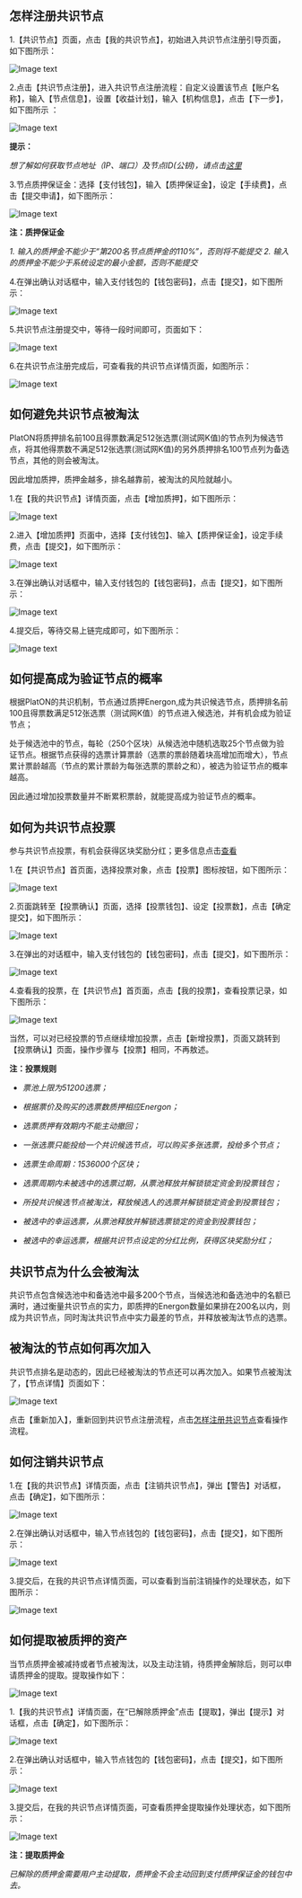 
## 怎样注册共识节点

1.【共识节点】页面，点击【我的共识节点】，初始进入共识节点注册引导页面，如下图所示：

![Image text](image/My_node_apply-cn.png)

2.点击【共识节点注册】，进入共识节点注册流程：自定义设置该节点【账户名称】，输入【节点信息】，设置【收益计划】，输入【机构信息】，点击【下一步】，如下图所示 ：

![Image text](image/Node_apply_info-cn.png)

**提示：**

*想了解如何获取节点地址（IP、端口）及节点ID(公钥)，请点击[这里](zh-cn/basics/[Chinese-Simplified]-私有网络)*



3.节点质押保证金：选择【支付钱包】，输入【质押保证金】，设定【手续费】，点击【提交申请】，如下图所示：

![Image text](image/Node_apply_stake-cn.png)


**注：质押保证金**

*1. 输入的质押金不能少于“第200名节点质押金的110%”，否则将不能提交*
*2. 输入的质押金不能少于系统设定的最小金额，否则不能提交*

4.在弹出确认对话框中，输入支付钱包的【钱包密码】，点击【提交】，如下图所示：

![Image text](image/Execute_contract_node-cn.png)

5.共识节点注册提交中，等待一段时间即可，页面如下：

![Image text](image/Node_apply_pending-cn.png)

6.在共识节点注册完成后，可查看我的共识节点详情页面，如图所示：

![Image text](image/Node-details-cn.png)

## 如何避免共识节点被淘汰

PlatON将质押排名前100且得票数满足512张选票(测试网K值)的节点列为候选节点，将其他得票数不满足512张选票(测试网K值)的另外质押排名100节点列为备选节点，其他的则会被淘汰。

因此增加质押，质押金越多，排名越靠前，被淘汰的风险就越小。

1.在【我的共识节点】详情页面，点击【增加质押】，如下图所示：

![Image text](image/Add_stakes-cn.png)

2.进入【增加质押】页面中，选择【支付钱包】、输入【质押保证金】，设定手续费，点击【提交】，如下图所示：

![Image text](image/Add_stakes_info-cn.png)

3.在弹出确认对话框中，输入支付钱包的【钱包密码】，点击【提交】，如下图所示：

![Image text](image/Add_stake_confirm-cn.png)

4.提交后，等待交易上链完成即可，如下图所示：

![Image text](image/Add_stakes_pending-cn.png)

## 如何提高成为验证节点的概率

根据PlatON的共识机制，节点通过质押Energon,成为共识候选节点，质押排名前100且得票数满足512张选票（测试网K值）的节点进入候选池，并有机会成为验证节点；

处于候选池中的节点，每轮（250个区块）从候选池中随机选取25个节点做为验证节点。根据节点获得的选票计算票龄（选票的票龄随着块高增加而增大），节点累计票龄越高（节点的累计票龄为每张选票的票龄之和），被选为验证节点的概率越高。

因此通过增加投票数量并不断累积票龄，就能提高成为验证节点的概率。

## 如何为共识节点投票

参与共识节点投票，有机会获得区块奖励分红；更多信息点击[查看](zh-cn\technologies\platon-ppos/_Probabilistic-POS#投票流程)

1.在【共识节点】首页面，选择投票对象，点击【投票】图标按钮，如下图所示：

![Image text](image/Node_Home_Vote-cn.png)

2.页面跳转至【投票确认】页面，选择【投票钱包】、设定【投票数】，点击【确定提交】，如下图所示：

![Image text](image/Node-Vote-Confirm-cn.png)

3.在弹出的对话框中，输入支付钱包的【钱包密码】，点击【提交】，如下图所示：

![Image text](image/Node-Vote-Confirm-Sign-cn.png)

4.查看我的投票，在【共识节点】首页面，点击【我的投票】，查看投票记录，如下图所示：

![Image text](image/Node-MyVode-cn.png)

当然，可以对已经投票的节点继续增加投票，点击【新增投票】，页面又跳转到【投票确认】页面，操作步骤与【投票】相同，不再敖述。

**注：投票规则**

- *票池上限为51200选票；*

- *根据票价及购买的选票数质押相应Energon；*

- *选票质押有效期内不能主动撤回；*

- *一张选票只能投给一个共识候选节点，可以购买多张选票，投给多个节点；*

- *选票生命周期：1536000个区块；*

- *选票周期内未被选中的选票过期，从票池释放并解锁锁定资金到投票钱包；*

- *所投共识候选节点被淘汰，释放候选人的选票并解锁锁定资金到投票钱包；*

- *被选中的幸运选票，从票池释放并解锁选票锁定的资金到投票钱包；*

- *被选中的幸运选票，根据共识节点设定的分红比例，获得区块奖励分红；*

  

## 共识节点为什么会被淘汰

共识节点包含候选池中和备选池中最多200个节点，当候选池和备选池中的名额已满时，通过衡量共识节点的实力，即质押的Energon数量如果排在200名以内，则成为共识节点，同时淘汰共识节点中实力最差的节点，并释放被淘汰节点的选票。

## 被淘汰的节点如何再次加入

共识节点排名是动态的，因此已经被淘汰的节点还可以再次加入。如果节点被淘汰了，【节点详情】页面如下：

![Image text](image/Node_re-apply-cn.png)

点击【重新加入】，重新回到共识节点注册流程，点击[怎样注册共识节点](#怎么注册共识节点)查看操作流程。

## 如何注销共识节点

1.在【我的共识节点】详情页面，点击【注销共识节点】，弹出【警告】对话框，点击【确定】，如下图所示：

![Image text](image/Node_withdraw-cn.png)

2.在弹出确认对话框中，输入节点钱包的【钱包密码】，点击【提交】，如下图所示：

![Image text](image/Node_stake_revoke_confirm-cn.png)

3.提交后，在我的共识节点详情页面，可以查看到当前注销操作的处理状态，如下图所示：

![Image text](image/Node_withdraw_pending-cn.png)

## 如何提取被质押的资产

当节点质押金被减持或者节点被淘汰，以及主动注销，待质押金解除后，则可以申请质押金的提取。提取操作如下：

![Image text](image/Node_stake_redeem-cn.png)

1.【我的共识节点】详情页面，在“已解除质押金”点击【提取】，弹出【提示】对话框，点击【确定】，如下图所示：

![Image text](image/Node_withdraw_prompt-cn.png)

2.在弹出确认对话框中，输入节点钱包的【钱包密码】，点击【提交】，如下图所示：

![Image text](image/Node_stake_redeem_confirm-cn.png)

3.提交后，在我的共识节点详情页面，可查看质押金提取操作处理状态，如下图所示：

![Image text](image/Node_stake_redeem_pending-cn.png)

**注：提取质押金**

*已解除的质押金需要用户主动提取，质押金不会主动回到支付质押保证金的钱包中去。*

